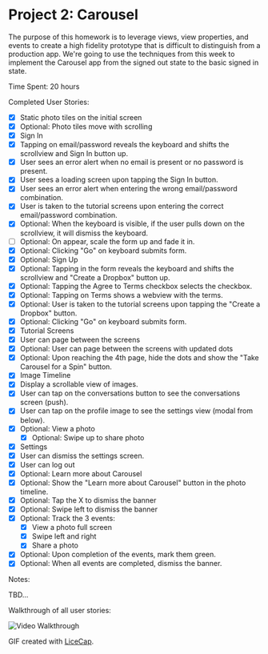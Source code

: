 # Project 2: Carousel

The purpose of this homework is to leverage views, view properties, and events to create a high fidelity prototype that is difficult to distinguish from a production app. We're going to use the techniques from this week to implement the Carousel app from the signed out state to the basic signed in state.

Time Spent: 20 hours

Completed User Stories:
* [x]	Static photo tiles on the initial screen
  * [x]	Optional: Photo tiles move with scrolling
* [x]	Sign In
  * [x]	Tapping on email/password reveals the keyboard and shifts the scrollview and Sign In button up.
  * [x]	User sees an error alert when no email is present or no password is present.
  * [x]	User sees a loading screen upon tapping the Sign In button.
  * [x]	User sees an error alert when entering the wrong email/password combination.
  * [x]	User is taken to the tutorial screens upon entering the correct email/password combination.
  * [x]	Optional: When the keyboard is visible, if the user pulls down on the scrollview, it will dismiss the keyboard.
  * [ ]	Optional: On appear, scale the form up and fade it in.
  * [x] Optional: Clicking "Go" on keyboard submits form.
* [x]	Optional: Sign Up
  * [x]	Optional: Tapping in the form reveals the keyboard and shifts the scrollview and "Create a Dropbox" button up.
  * [x]	Optional: Tapping the Agree to Terms checkbox selects the checkbox.
  * [x]	Optional: Tapping on Terms shows a webview with the terms.
  * [x]	Optional: User is taken to the tutorial screens upon tapping the "Create a Dropbox" button.
  * [x] Optional: Clicking "Go" on keyboard submits form.
* [x]	Tutorial Screens
  * [x]	User can page between the screens
  * [x]	Optional: User can page between the screens with updated dots
  * [x]	Optional: Upon reaching the 4th page, hide the dots and show the "Take Carousel for a Spin" button.
* [x]	Image Timeline
  * [x]	Display a scrollable view of images.
  * [x]	User can tap on the conversations button to see the conversations screen (push).
  * [x]	User can tap on the profile image to see the settings view (modal from below).
* [x] Optional: View a photo
  * [x] Optional: Swipe up to share photo
* [x]	Settings
  * [x]	User can dismiss the settings screen.
  * [x]	User can log out
* [x]	Optional: Learn more about Carousel
  * [x]	Optional: Show the "Learn more about Carousel" button in the photo timeline.
  * [x]	Optional: Tap the X to dismiss the banner
  * [x]	Optional: Swipe left to dismiss the banner
  * [x]	Optional: Track the 3 events:
    * [x]	View a photo full screen
    * [x]	Swipe left and right
    * [x]	Share a photo
  * [x]	Optional: Upon completion of the events, mark them green.
  * [x]	Optional: When all events are completed, dismiss the banner.

Notes:

TBD...

Walkthrough of all user stories:

![Video Walkthrough](demo.gif)

GIF created with [LiceCap](http://www.cockos.com/licecap/).
